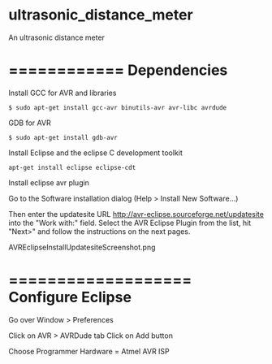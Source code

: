 # ultrasonic_distance_meter
An ultrasonic distance meter 

============
Dependencies
============

Install GCC for AVR and libraries
```
$ sudo apt-get install gcc-avr binutils-avr avr-libc avrdude
```
GDB for AVR
```
$ sudo apt-get install gdb-avr
```

Install Eclipse and the eclipse C development toolkit

```
apt-get install eclipse eclipse-cdt
```

Install eclipse avr plugin

Go to the Software installation dialog (Help > Install New Software...)

Then enter the updatesite URL http://avr-eclipse.sourceforge.net/updatesite into the "Work with:" field. Select the AVR Eclipse Plugin from the list, hit "Next>" and follow the instructions on the next pages.

AVREclipseInstallUpdatesiteScreenshot.png


===================
Configure Eclipse
===================

Go over Window > Preferences

Click on AVR > AVRDude tab
Click on Add button

Choose Programmer Hardware = Atmel AVR ISP
